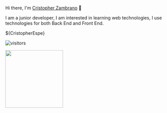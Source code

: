 Hi there, I'm <a href="github.com">Cristopher Zambrano</a> :wave:

I am a junior developer, I am interested in learning web technologies, I use technologies for both Back End and Front End.

${CristopherEspe}
<!--START_SECTION:waka-->
<!--END_SECTION:waka-->

![visitors](https://visitor-badge.glitch.me/badge?page_id=Web_grupo_3)

<img height="180em" src="https://github-readme-stats.vercel.app/api?username=CristopherEspe&show_icons=true&hide_border=true&&count_private=true&include_all_commits=true" />

<!--START_SECTION:waka-->
<!--END_SECTION:waka-->

